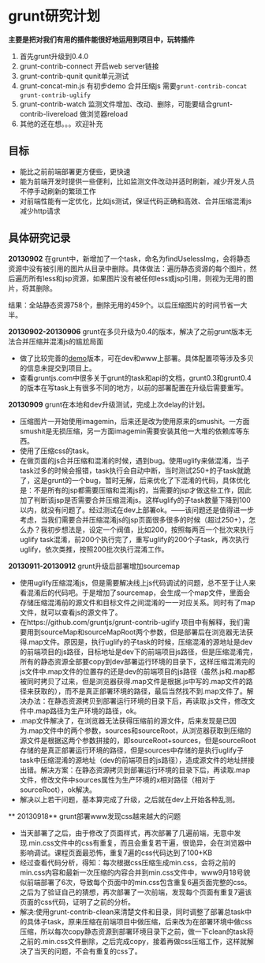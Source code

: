 # grunt研究计划 #

**主要是把对我们有用的插件能很好地运用到项目中，玩转插件**

1. 首先grunt升级到0.4.0
2. grunt-contrib-connect 开启web server链接
3. grunt-contrib-qunit qunit单元测试
4. grunt-concat-min.js 有初步demo 合并压缩js 需要`grunt-contrib-concat` `grunt-contrib-uglify`
5. grunt-contrib-watch 监测文件增加、改动、删除，可能要结合grunt-contrib-livereload 做浏览器reload
6. 其他的还在想。。。欢迎补充

##  目标 ##
- 能比之前前端部署更方便些，更快速
- 能为前端开发时提供一些便利，比如监测文件改动并适时刷新，减少开发人员不停手动刷新的繁琐工作
- 对前端性能有一定优化，比如js测试，保证代码正确和高效、合并压缩混淆js减少http请求

## 具体研究记录 ##
**20130902** 在grunt中，新增加了一个task，命名为findUselessImg，会将静态资源中没有被引用的图片从目录中删除。具体做法：遍历静态资源的每个图片，然后遍历所有less和jsp资源，如果图片没有被任何less或jsp引用，则视为无用的图片，将其删除。

结果：全站静态资源758个，删除无用的459个。以后压缩图片的时间节省一大半。

**20130902-20130906** grunt在多贝升级为0.4的版本，解决了之前grunt版本无法合并压缩并混淆js的尴尬局面
- 做了比较完善的[demo](https://github.com/kbisnotzombie/grunt-fedeploy)版本，可在dev和www上部署。具体配置项等涉及多贝的信息未提交到项目上。
- 查看gruntjs.com中很多关于grunt的task和api的文档，grunt0.3和grunt0.4的版本在写task上有很多不同的地方，以前的部署配置在升级后需要重写。
 
**20130909** grunt在本地和dev升级测试，完成上次delay的计划。
- 压缩图片一开始使用imagemin，后来还是改为使用原来的smushit。一方面smushit是无损压缩，另一方面imagemin需要安装其他一大堆的依赖库等东西。
- 使用了压缩css的task。
- 在做页面的js合并压缩和混淆的时候，遇到bug。使用uglify来做混淆，当子task过多的时候会报错，task执行会自动中断，当时测试250+的子task就跪了，这是grunt的一个bug，暂时无解，后来优化了下混淆的代码，具体优化是：不是所有的jsp都需要压缩和混淆js的，当需要的jsp才做这些工作，因此加了判断该jsp是否需要合并压缩混淆js。这样uglify的子task数量下降到100以内，就没有问题了。经过测试在dev上部署ok。——该问题还是值得进一步考虑，当我们需要合并压缩混淆js的jsp页面很多很多的时候（超过250+），怎么办？我初步想法是，设定一个阀值，比如200，按照每两百一个批次来执行uglify task混淆，前200个执行完了，重写uglify的200个子task，再次执行uglify，依次类推，按照200批次执行混淆工作。

**20130911-20130912** grunt升级后部署增加sourcemap
- 使用uglify压缩混淆js，但是需要解决线上js代码调试的问题，总不至于让人来看混淆后的代码吧。于是增加了sourcemap，会生成一个map文件，里面会存储压缩混淆前的源文件和目标文件之间混淆的一一对应关系。同时有了map文件，就可以查看js的源文件了。
- 在https://github.com/gruntjs/grunt-contrib-uglify 项目中有解释，我们需要用到sourceMap和sourceMapRoot两个参数，但是部署后在浏览器无法获得.map文件。原因是，执行uglify的子task的时候，压缩混淆的源地址是dev的前端项目的js路径，目标地址是dev下的前端项目js路径，但是压缩混淆完，所有的静态资源全部要copy到dev部署运行环境的目录下，这样压缩混淆完的js文件中.map文件的位置存的还是dev的前端项目的js路径（虽然.js和.map都被同时拷贝了过来，但是浏览器获得.map文件是根据.js中写的.map文件的路径来获取的），而不是真正部署环境的路径，最后当然找不到.map文件了。解决办法：在静态资源拷贝到部署运行环境的目录下后，再读取.js文件，修改文件中.map路径为生产环境的路径，ok。
- .map文件解决了，在浏览器无法获得压缩前的源文件，后来发现是已因为.map文件中的两个参数，sources和sourceRoot，从浏览器获取到压缩的源文件是根据这两个参数拼接的，即sourceRoot+sources，但是sourceRoot存储的是真正部署运行环境的路径，但是sources中存储的是执行uglify子task中压缩混淆的源地址（dev的前端项目的js路径），造成源文件的地址拼接出错。解决方案：在静态资源拷贝到部署运行环境的目录下后，再读取.map文件，修改文件中sources属性为生产环境的x相对路径（相对于sourceRoot），ok解决。
- 解决以上若干问题，基本算完成了升级，之后就在dev上开始各种乱测。

** 20130918** grunt部署www发现css越来越大的问题
- 当天部署了之后，由于修改了页面样式，再次部署了几遍前端，无意中发现.min.css文件中的css有重复，而且会重复若干遍，很诡异，会在浏览器中影响调试。课程页面最恐怖，重复7遍的css代码达到了100+KB
- 经过查看代码分析，得知：每次根据css压缩生成min.css，会将之前的min.css内容和最新一次压缩的内容合并到min.css文件中，www9月18号貌似前端部署了6次，导致每个页面中的min.css包含重复6遍页面完整的css。之后为了验证自己的猜想，再次部署了一次前端，发现每个页面有重复7遍该页面的css代码，证明了之前的分析。
- 解决:使用grunt-contrib-clean来清楚文件和目录，同时调整了部署总task中的具体子task，原来压缩在前端项目中做压缩，后来改为在部署环境中做css压缩，所以每次copy静态资源到部署环境目录下之前，做一下clean的task将之前的.min.css文件删除，之后完成copy，接着再做css压缩工作，这样就解决了当天的问题，不会有重复的css了。